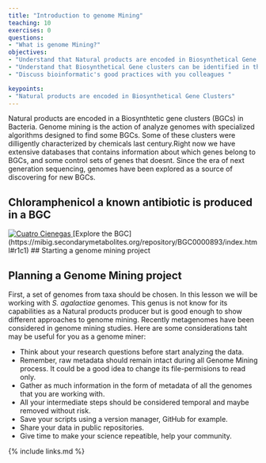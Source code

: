 ```yaml
---
title: "Introduction to genome Mining"
teaching: 10
exercises: 0
questions:
- "What is genome Mining?"
objectives:
- "Understand that Natural products are encoded in Biosynthetical Gene clusters"
- "Understand that Biosynthetical Gene clusters can be identified in the genomic material"
- "Discuss bioinformatic's good practices with you colleagues "

keypoints:
- "Natural products are encoded in Biosynthetical Gene Clusters"
---
```


Natural products are encoded in a Biosynthtetic gene clusters (BGCs) in Bacteria. 
Genome mining is the action of analyze genomes with specialized algorithms 
designed to find some BGCs. Some of these clusters were dilligently characterized 
by chemicals last century.Right now we have extensive databases that contains 
information about which genes belong to BGCs, and some control sets of genes that doesnt. 
Since the era of next generation sequencing, genomes have been explored 
as a source of discovering for new BGCs.

## Chloramphenicol a known antibiotic is produced in a BGC
<a href="{{ page.root }}/fig/episode1-fig1.PNG">
  <img src="{{ page.root }}/fig/episode1-fig1.PNG" alt="Cuatro Cienegas " />
</a>
[Explore the BGC](https://mibig.secondarymetabolites.org/repository/BGC0000893/index.html#r1c1)
## Starting a genome mining project

## Planning a Genome Mining project  
First, a set of genomes from taxa should be chosen. In this lesson
we will be working with _S. agalactiae_ genomes. This genus is not know
for its capabilities as a Natural products producer but is good enough
to show different approaches to genome mining. Recently metagenomes have been 
considered in genome mining studies. Here are some considerations 
taht may be useful for you as a genome miner: 

- Think about your research questions before start analyzing the data.  
- Remember, raw metadata should remain intact during all Genome Mining process.
It could be a good idea to change its file-permisions to read only.    
- Gather as much information in the form of metadata of 
all the genomes that you are working with.  
- All your intermediate steps should be considered temporal 
 and maybe removed without risk.   
- Save your scripts using a version manager, GitHub for example.
- Share your data in public repositories.   
- Give time to make your science repeatible, help your community.    




{% include links.md %}

